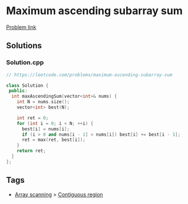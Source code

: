 # Maximum ascending subarray sum

[Problem link](https://leetcode.com/problems/maximum-ascending-subarray-sum)

## Solutions


### Solution.cpp
```cpp
// https://leetcode.com/problems/maximum-ascending-subarray-sum

class Solution {
 public:
  int maxAscendingSum(vector<int>& nums) {
    int N = nums.size();
    vector<int> best(N);

    int ret = 0;
    for (int i = 0; i < N; ++i) {
      best[i] = nums[i];
      if (i > 0 and nums[i - 1] < nums[i]) best[i] += best[i - 1];
      ret = max(ret, best[i]);
    }
    return ret;
  }
};
```
## Tags

* [Array scanning](/README.md#Array_scanning) > [Contiguous region](/README.md#Array_scanning-Contiguous_region)
